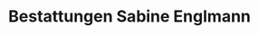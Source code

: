 ---
title: "Bestattungen Sabine Englmann"
url: /fuerth/bestattungen-sabine-englmann/
shop: Bestattungen
---